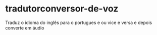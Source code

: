 # tradutorconversor-de-voz
Traduz o idioma do inglês para o portugues e ou vice e versa e depois converte em áudio 
